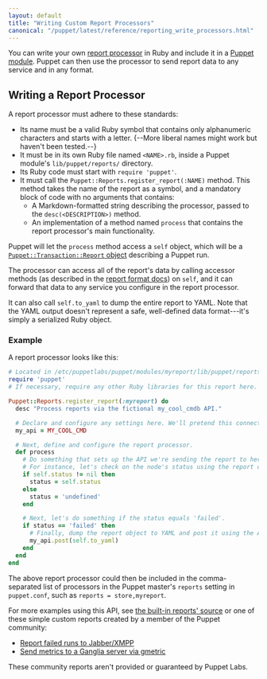 ```yaml
---
layout: default
title: "Writing Custom Report Processors"
canonical: "/puppet/latest/reference/reporting_write_processors.html"
---
```


[format]: ./format_report.html
[report processor]: ./reporting_about.html
[Puppet module]: ./modules_fundamentals.html

You can write your own [report processor][] in Ruby and include it in a [Puppet module][]. Puppet can then use the processor to send report data to any service and in any format.

## Writing a Report Processor

A report processor must adhere to these standards:

* Its name must be a valid Ruby symbol that contains only alphanumeric characters and starts with a letter. {--More liberal names might work but haven't been tested.--}
* It must be in its own Ruby file named `<NAME>.rb`, inside a Puppet module's `lib/puppet/reports/` directory.
* Its Ruby code must start with `require 'puppet'`.
* It must call the `Puppet::Reports.register_report(:NAME)` method. This method takes the name of the report as a symbol, and a mandatory block of code with no arguments that contains:
    * A Markdown-formatted string describing the processor, passed to the `desc(<DESCRIPTION>)` method.
    * An implementation of a method named `process` that contains the report processor's main functionality.

Puppet will let the `process` method access a `self` object, which will be a [`Puppet::Transaction::Report` object][format] describing a Puppet run.

The processor can access all of the report's data by calling accessor methods (as described in the [report format docs][format]) on `self`, and it can forward that data to any service you configure in the report processor.

It can also call `self.to_yaml` to dump the entire report to YAML. Note that the YAML output doesn't represent a safe, well-defined data format---it's simply a serialized Ruby object.

### Example

A report processor looks like this:

~~~ ruby
# Located in /etc/puppetlabs/puppet/modules/myreport/lib/puppet/reports/myreport.rb.
require 'puppet'
# If necessary, require any other Ruby libraries for this report here.

Puppet::Reports.register_report(:myreport) do
  desc "Process reports via the fictional my_cool_cmdb API."

  # Declare and configure any settings here. We'll pretend this connects to our API.
  my_api = MY_COOL_CMD

  # Next, define and configure the report processor.
  def process
    # Do something that sets up the API we're sending the report to here.
    # For instance, let's check on the node's status using the report object (self):
    if self.status != nil then
      status = self.status
    else
      status = 'undefined'
    end

    # Next, let's do something if the status equals 'failed'.
    if status == 'failed' then
      # Finally, dump the report object to YAML and post it using the API object:
      my_api.post(self.to_yaml)
    end
  end
end
~~~

The above report processor could then be included in the comma-separated list of processors in the Puppet master's `reports` setting in `puppet.conf`, such as `reports = store,myreport`.

For more examples using this API, see [the built-in reports' source](https://github.com/puppetlabs/puppet/tree/master/lib/puppet/reports) or one of these simple custom reports created by a member of the Puppet community:

* [Report failed runs to Jabber/XMPP](https://github.com/jamtur01/puppet-xmpp)
* [Send metrics to a Ganglia server via gmetric](https://github.com/jamtur01/puppet-ganglia)

These community reports aren't provided or guaranteed by Puppet Labs.
